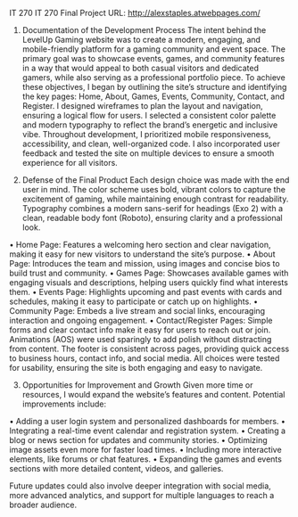 IT 270 IT 270 Final Project
URL:  http://alexstaples.atwebpages.com/

1. Documentation of the Development Process
The intent behind the LevelUp Gaming website was to create a modern, engaging, and mobile-friendly platform for a gaming community and event space. The primary goal was to showcase events, games, and community features in a way that would appeal to both casual visitors and dedicated gamers, while also serving as a professional portfolio piece.
To achieve these objectives, I began by outlining the site’s structure and identifying the key pages: Home, About, Games, Events, Community, Contact, and Register. I designed wireframes to plan the layout and navigation, ensuring a logical flow for users. I selected a consistent color palette and modern typography to reflect the brand’s energetic and inclusive vibe. Throughout development, I prioritized mobile responsiveness, accessibility, and clean, well-organized code. I also incorporated user feedback and tested the site on multiple devices to ensure a smooth experience for all visitors.

2. Defense of the Final Product
Each design choice was made with the end user in mind. The color scheme uses bold, vibrant colors to capture the excitement of gaming, while maintaining enough contrast for readability. Typography combines a modern sans-serif for headings (Exo 2) with a clean, readable body font (Roboto), ensuring clarity and a professional look.

•	Home Page: Features a welcoming hero section and clear navigation, making it easy for new visitors to understand the site’s purpose.
•	About Page: Introduces the team and mission, using images and concise bios to build trust and community.
•	Games Page: Showcases available games with engaging visuals and descriptions, helping users quickly find what interests them.
•	Events Page: Highlights upcoming and past events with cards and schedules, making it easy to participate or catch up on highlights.
•	Community Page: Embeds a live stream and social links, encouraging interaction and ongoing engagement.
•	Contact/Register Pages: Simple forms and clear contact info make it easy for users to reach out or join.
Animations (AOS) were used sparingly to add polish without distracting from content. The footer is consistent across pages, providing quick access to business hours, contact info, and social media. All choices were tested for usability, ensuring the site is both engaging and easy to navigate.

3. Opportunities for Improvement and Growth
Given more time or resources, I would expand the website’s features and content. Potential improvements include:

•	Adding a user login system and personalized dashboards for members.
•	Integrating a real-time event calendar and registration system.
•	Creating a blog or news section for updates and community stories.
•	Optimizing image assets even more for faster load times.
•	Including more interactive elements, like forums or chat features.
•	Expanding the games and events sections with more detailed content, videos, and galleries.

Future updates could also involve deeper integration with social media, more advanced analytics, and support for multiple languages to reach a broader audience.